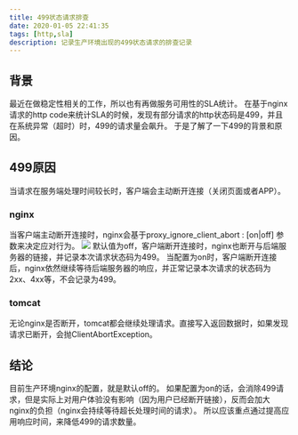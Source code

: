 ```yaml
---
title: 499状态请求排查
date: 2020-01-05 22:41:35
tags: [http,sla]
description: 记录生产环境出现的499状态请求的排查记录
---
```


## 背景
最近在做稳定性相关的工作，所以也有再做服务可用性的SLA统计。
在基于nginx请求的http code来统计SLA的时候，发现有部分请求的http状态码是499，并且在系统异常（超时）时，499的请求量会飙升。
于是了解了一下499的背景和原因。

## 499原因
当请求在服务端处理时间较长时，客户端会主动断开连接（关闭页面或者APP）。

### nginx
当客户端主动断开连接时，nginx会基于proxy_ignore_client_abort : [on|off] 参数来决定应对行为。
![](http://q3n3fxbpj.bkt.clouddn.com/QQ20200105-225218@2x.png)
默认值为off，客户端断开连接时，nginx也断开与后端服务器的链接，并记录本次请求状态码为499。
当配置为on时，客户端断开连接后，nginx依然继续等待后端服务器的响应，并正常记录本次请求的状态码为2xx、4xx等，不会记录为499。

### tomcat
无论nginx是否断开，tomcat都会继续处理请求。直接写入返回数据时，如果发现请求已断开，会抛ClientAbortException。

## 结论
目前生产环境nginx的配置，就是默认off的。
如果配置为on的话，会消除499请求，但是实际上对用户体验没有影响（因为用户已经断开链接），反而会加大nginx的负担（nginx会持续等待超长处理时间的请求）。
所以应该重点通过提高应用响应时间，来降低499的请求数量。